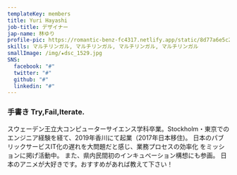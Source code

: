 ```yaml
---
templateKey: members
title: Yuri Hayashi
job-title: デザイナー
jap-name: 林ゆり
profile-pic: https://romantic-benz-fc4317.netlify.app/static/8d77a6e5c2f654229732abe06bfa956d/c7cc7/avavtar-2.png
skills: マルチリンガル, マルチリンガル, マルチリンガル, マルチリンガル
smallImage: /img/★dsc_1529.jpg
SNS:
  facebook: "#"
  twitter: "#"
  github: "#"
  linkedin: "#"
---
```

<h3>
 <span class="xl-none">手書き</span> Try,Fail,Iterate.
</h3>
<p>
スウェーデン王立大コンピューターサイエンス学科卒業。Stockholm・東京での
エンジニア経験を経て、2019年香川にて起業（2017年日本移住)。
日本のパブリックサービスIT化の遅れを大問題だと感じ、業務プロセスの効率化
をミッションに掲げ活動中。
また、県内民間初のインキュベーション構想にも参画。
日本のアニメが大好きです。おすすめがあれば教えて下さい！
</p>